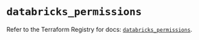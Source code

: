 # `databricks_permissions`

Refer to the Terraform Registry for docs: [`databricks_permissions`](https://registry.terraform.io/providers/databricks/databricks/1.35.0/docs/resources/permissions).
